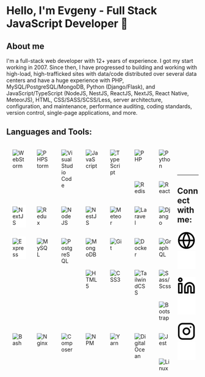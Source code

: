 # Hello, I'm Evgeny - Full Stack JavaScript Developer 👋

## About me

I'm a full-stack web developer with 12+ years of experience. I got my start working in 2007. Since then, I have progressed to building and working with high-load, high-trafficked sites with data/code distributed over several data centers and have a huge experience with PHP, MySQL/PostgreSQL/MongoDB, Python (Django/Flask), and JavaScript/TypeScript (NodeJS, NestJS, ReactJS, NextJS, React Native, MeteorJS), HTML, CSS/SASS/SCSS/Less, server architecture, configuration, and maintenance, performance auditing, coding standards, version control, single-page applications, and more.

## Languages and Tools:

<img align="left" alt="WebStorm" width="32px" src="https://cdn.jsdelivr.net/gh/devicons/devicon/icons/webstorm/webstorm-original.svg" style="margin:12px; padding: 4px;" />
<img align="left" alt="PHPStorm" width="32px" src="https://cdn.jsdelivr.net/gh/devicons/devicon/icons/phpstorm/phpstorm-plain-wordmark.svg" style="margin:12px; padding: 4px;" />
<img align="left" alt="Visual Studio Code" width="32px" src="https://cdn.jsdelivr.net/gh/devicons/devicon/icons/vscode/vscode-original.svg" style="margin:12px; padding: 4px;" />
<img align="left" alt="JavaScript" width="32px" src="https://cdn.jsdelivr.net/gh/devicons/devicon/icons/javascript/javascript-original.svg" style="margin:12px; padding: 4px;" />
<img align="left" alt="TypeScript" width="32px" src="https://cdn.jsdelivr.net/gh/devicons/devicon/icons/typescript/typescript-original.svg" style="margin:12px; padding: 4px;" />
<img align="left" alt="PHP" width="32px" src="https://cdn.jsdelivr.net/gh/devicons/devicon/icons/php/php-plain.svg" style="margin:12px; padding: 4px;" />
<img align="left" alt="Python" width="32px" src="https://cdn.jsdelivr.net/gh/devicons/devicon/icons/python/python-original.svg" style="margin:12px; padding: 4px;" />
<img align="left" alt="Redis" width="32px" src="https://cdn.jsdelivr.net/gh/devicons/devicon/icons/redis/redis-plain-wordmark.svg" style="margin:12px; padding: 4px;" />
<img align="left" alt="React" width="32px" src="https://cdn.jsdelivr.net/gh/devicons/devicon/icons/react/react-original.svg" style="margin:12px; padding: 4px;" />
<img align="left" alt="NextJS" width="32px" src="https://cdn.jsdelivr.net/gh/devicons/devicon/icons/nextjs/nextjs-original.svg" style="margin:12px; padding: 4px; background: #FFF;" />
<img align="left" alt="Redux" width="32px" src="https://cdn.jsdelivr.net/gh/devicons/devicon/icons/redux/redux-original.svg" style="margin:12px; padding: 4px;" />
<img align="left" alt="NodeJS" width="32px" src="https://cdn.jsdelivr.net/gh/devicons/devicon/icons/nodejs/nodejs-original.svg" style="margin:12px; padding: 4px;" />
<img align="left" alt="NestJS" width="32px" src="https://cdn.jsdelivr.net/gh/devicons/devicon/icons/nestjs/nestjs-plain.svg" style="margin:12px; padding: 4px;" />
<img align="left" alt="Meteor" width="32px" src="https://cdn.jsdelivr.net/gh/devicons/devicon/icons/meteor/meteor-original.svg" style="margin:12px; padding: 4px;" />
<img align="left" alt="Laravel" width="32px" src="https://cdn.jsdelivr.net/gh/devicons/devicon/icons/laravel/laravel-plain.svg" style="margin:12px; padding: 4px;" />
<img align="left" alt="Django" width="32px" src="https://cdn.jsdelivr.net/gh/devicons/devicon/icons/django/django-original.svg" style="margin:12px; padding: 4px;" />
<img align="left" alt="Express" width="32px" src="https://cdn.jsdelivr.net/gh/devicons/devicon/icons/express/express-original.svg" style="margin:12px; padding: 4px; background: #FFF;" />
<img align="left" alt="MySQL" width="32px" src="https://cdn.jsdelivr.net/gh/devicons/devicon/icons/mysql/mysql-original-wordmark.svg" style="margin:12px; padding: 4px;" />
<img align="left" alt="PostgreSQL" width="32px" src="https://cdn.jsdelivr.net/gh/devicons/devicon/icons/postgresql/postgresql-original.svg" style="margin:12px; padding: 4px;" />
<img align="left" alt="MongoDB" width="32px" src="https://cdn.jsdelivr.net/gh/devicons/devicon/icons/mongodb/mongodb-original-wordmark.svg" style="margin:12px; padding: 4px;" />
<img align="left" alt="Git" width="32px" src="https://cdn.jsdelivr.net/gh/devicons/devicon/icons/git/git-original.svg" style="margin:12px; padding: 4px;" />
<img align="left" alt="Docker" width="32px" src="https://cdn.jsdelivr.net/gh/devicons/devicon/icons/docker/docker-plain-wordmark.svg" style="margin:12px; padding: 4px;" />
<img align="left" alt="GraphQL" width="32px" src="https://cdn.jsdelivr.net/gh/devicons/devicon/icons/graphql/graphql-plain-wordmark.svg" style="margin:12px; padding: 4px;" />
<img align="left" alt="HTML5" width="32px" src="https://cdn.jsdelivr.net/gh/devicons/devicon/icons/html5/html5-plain.svg" style="margin:12px; padding: 4px;" />
<img align="left" alt="CSS3" width="32px" src="https://cdn.jsdelivr.net/gh/devicons/devicon/icons/css3/css3-plain.svg" style="margin:12px; padding: 4px;" />
<img align="left" alt="TailwindCSS" width="32px" src="https://cdn.jsdelivr.net/gh/devicons/devicon/icons/tailwindcss/tailwindcss-plain.svg" style="margin:12px; padding: 4px;" />
<img align="left" alt="Sass/Scss" width="32px" src="https://cdn.jsdelivr.net/gh/devicons/devicon/icons/sass/sass-original.svg" style="margin:12px; padding: 4px;" />
<img align="left" alt="Bootstrap" width="32px" src="https://cdn.jsdelivr.net/gh/devicons/devicon/icons/bootstrap/bootstrap-original.svg" style="margin:12px; padding: 4px;" />
<img align="left" alt="Bash" width="32px" src="https://cdn.jsdelivr.net/gh/devicons/devicon/icons/bash/bash-original.svg" style="margin:12px; padding: 4px;" />
<img align="left" alt="Nginx" width="32px" src="https://cdn.jsdelivr.net/gh/devicons/devicon/icons/nginx/nginx-original.svg" style="margin:12px; padding: 4px;" />
<img align="left" alt="Composer" width="32px" src="https://cdn.jsdelivr.net/gh/devicons/devicon/icons/composer/composer-original.svg" style="margin:12px; padding: 4px;" />
<img align="left" alt="NPM" width="32px" src="https://cdn.jsdelivr.net/gh/devicons/devicon/icons/npm/npm-original-wordmark.svg" style="margin:12px; padding: 4px;" />
<img align="left" alt="Yarn" width="32px" src="https://cdn.jsdelivr.net/gh/devicons/devicon/icons/yarn/yarn-original.svg" style="margin:12px; padding: 4px;" />
<img align="left" alt="DigitalOcean" width="32px" src="https://cdn.jsdelivr.net/gh/devicons/devicon/icons/digitalocean/digitalocean-original.svg" style="margin:12px; padding: 4px;" />
<img align="left" alt="Jest" width="32px" src="https://cdn.jsdelivr.net/gh/devicons/devicon/icons/jest/jest-plain.svg" style="margin:12px; padding: 4px;" />
<img align="left" alt="Linux" width="32px" src="https://cdn.jsdelivr.net/gh/devicons/devicon/icons/linux/linux-original.svg" style="margin:12px; padding: 4px;" />

<br />
<br />
<br />
<br />

---

## Connect with me:

[![website](./img/globe-light.svg)](https://codestackr.com#gh-light-mode-only)
[![website](./img/globe-dark.svg)](https://codestackr.com#gh-dark-mode-only)
&nbsp;&nbsp;
[![website](./img/linkedin-light.svg)](https://www.linkedin.com/in/etulikov#gh-light-mode-only)
[![website](./img/linkedin-dark.svg)](https://www.linkedin.com/in/etulikov#gh-dark-mode-only)
&nbsp;&nbsp;
[![website](./img/instagram-light.svg)](https://www.instagram.com/evgenytulikov/#gh-light-mode-only)
[![website](./img/instagram-dark.svg)](https://www.instagram.com/evgenytulikov/#gh-dark-mode-only)
